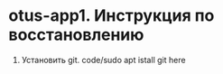 # otus-app1. Инструкция по восстановлению
1. Установить git. 
<tab><tab>code/sudo apt istall git here
